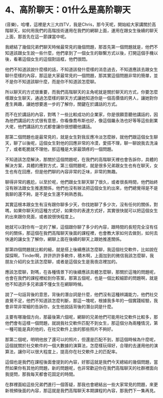 # 4、高阶聊天：01什么是高阶聊天

(音樂)，哈嘍，這裡是大三大四TV，我是Chris，那今天呢，開始給大家講關於高階聊天，如何用我們的高階技術運用在我們的網聊上面，運用在跟女生後續的聊天上面，那首先在這一節課當中呢。

我總結了幾個兄弟們聊天時候最常見的幾個問題，那首先第一個問題就是，他們不知道該跟女生說一些什麼，他們拿到了一個女生的聯繫方式以後，打開這個手機以後，看著這個女生的這個對話框，他們很悶。

他們不知道該說什麼樣的話，不知道該發什麼樣的消息過去，不知道應該去跟女生聊什麼樣的內容，那這是大家最常見的一個問題，那其實這個問題非常的簡單，並不是你不知道該聊什麼，而是你不知道該怎麼聊。

所以聊天的方式很重要，而我們高階聊天的主角呢就是關於聊天的方式，你要怎麼樣跟女生聊天，通過怎麼樣的聊天方式讓她知道你是一個高價值的男人，讓她對你產生興趣，讓她想要進一步的了解你，關鍵在於講話的方式。

而不在於講話的內容，對嗎？一些比較成功的企業家，你是很願意聽他講話的，因為他們講話的方式很有意思，你看像喬布斯也好，像這個羅永浩也好等等這些創業大佬，他們講話的方式都會讓你很想聽他講話。

那第二個問題也是最常見的，就是女生對我反應冷淡怎麼辦，就他們跟這個女生聊天，聊了以後呢，這個女生對他的回應非常的冷漠，愛搭不理，聊一聊說我去洗澡了，或者乾脆就不理他，那這種是大家最頭疼的一個問題。

不知道該怎麼解決，那關於這個問題呢，在我們的高階聊天裡也會告訴你，具體的解決方案，具體的應對方式，第三個問題呢，就是很多兄弟跟女生也有在聊天，女生也有在回應，但是他們聊的內容非常的乏味，非常的無趣。

聊得非常的尷尬，以至於呢，他們跟女生聊天聊了很久，或者很長時間，他們始終沒有辦法跟女生推進關係，他們也沒有辦法把這個女生約出來，他們總覺得是不是我聊的還不夠，是不是女生還不夠熟悉我。

其實這根本跟女生有沒有跟你聊多少天，你找她聊了多少次，沒有任何的關係，對嗎，如果你聊天的這種方式好，如果你的表達方式好，其實很快就可以把這個女生約出來跟你見面，或者說很快程度上。

她就可以對你有一定的了解，這個跟你聊了多少的內容，跟時間的長短完全沒有任何的關係，那這個在我們高階聊天後面的課程裡，也會教大家如何去做到，如何去快速的讓女生了解你，網聊上面在後續的聊天上跟她推進關係。

那第四個問題就比較的細，就是搭上後續應該怎麼聊，我這個社交軟件，比如說在探探啊，Tinder啊，許許許許多軟件，積木啊，上面加到的微信我該怎麼聊，我朋友介紹的女生該怎麼聊，或者是這個女生是我夜店裡加的。

應該怎麼聊，對嗎，在各種情景下的後續應該具體怎麼聊，那關於這塊的問題呢，也會在我們的課程裡給到你答案，那第五個呢，也是一個比較細節的問題啊，就是他不知道許多兄弟讀不懂女生在網聊時候。

說了一句話背後的意思，背後的潛台詞是什麼，他們沒有這種辨識能力，他們社交直覺不足，他們不知道該怎麼判斷，那這一塊呢，根據我多年的一個實踐經驗，我會非常非常細的告訴你，女生他說話背後的潛台詞是什麼。

主要有哪幾個方向，那最後第六個呢，網聊的兄弟他們可能用社交軟件比較多，那他們會有這樣一個問題，就說我社交軟件匹配不到女生，那這個分為兩種情況，第一種可能是真的他的，在社交軟件上放的那些照片不夠好。

那第二個呢，明明他放了還可以的照片，但還是匹配不到，那這個時候為什麼呢，這個就關於社交軟件的一個大數據的演算法，怎麼樣玩得好，合理的去運用他的演算法，讓你可以很大程度上，提高你在社交軟件上的匹配率。

這個也是我們在課程後面會提到的內容，好那這就是我們今天總結的幾個問題，當然如果你有其他的問題，新的問題呢，也非常歡迎你在我們高階聊天的社群裡面向我提問，那我每天都會花固定的時間。

在群裡面給這些兄弟們進行一個答疑，那我也會總結出一些大家常見的問題，來更新視頻後面的內容，那這就是我們高階聊天本期課程的內容，那我們下一集再見。

